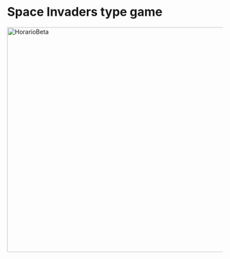 # Space Invaders type game

<img width="525" alt="HorarioBeta" src="https://github.com/Fl13ip/Space-Invaders-type-game/assets/94529914/7d1f4165-77b9-46d6-a7da-96326b94d898">

